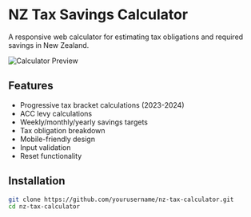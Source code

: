 # NZ Tax Savings Calculator

A responsive web calculator for estimating tax obligations and required savings in New Zealand.

![Calculator Preview](preview.png)

## Features

- Progressive tax bracket calculations (2023-2024)
- ACC levy calculations
- Weekly/monthly/yearly savings targets
- Tax obligation breakdown
- Mobile-friendly design
- Input validation
- Reset functionality

## Installation

```bash
git clone https://github.com/yourusername/nz-tax-calculator.git
cd nz-tax-calculator
